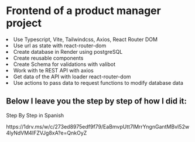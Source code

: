 <h1>Frontend of a product manager project</h1>
<li>Use Typescript, Vite, Tailwindcss, Axios, React Router DOM</li>
<li>Use url as state with react-router-dom</li> 
<li>Create database in Render using postgreSQL</li> 
<li>Create reusable components</li> 
<li>Create Schema for validations with valibot</li>
<li>Work with te REST API with axios</li>
<li>Get data of the API with loader react-router-dom</li>
<li>Use actions to pass data to request functions to modify database data</li>
<h2>Below I leave you the step by step of how I did it:</h2>
<p>Step By Step in Spanish</p>
https://1drv.ms/w/c/273ed8975edf9f79/EaBmvpUtt7lMrrYngnGantMBvI52w4lyNdVM4IFZVJg8xA?e=QnkOyZ
